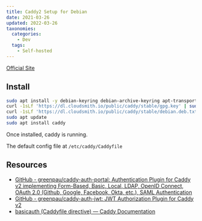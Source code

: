 ```yaml
---
title: Caddy2 Setup for Debian
date: 2021-03-26
updated: 2022-03-26
taxonomies:
  categories:
    - Dev
  tags:
    - Self-hosted
---
```



[Official Site](https://caddyserver.com/v2)

## Install

```bash
sudo apt install -y debian-keyring debian-archive-keyring apt-transport-https
curl -1sLf 'https://dl.cloudsmith.io/public/caddy/stable/gpg.key' | sudo tee /etc/apt/trusted.gpg.d/caddy-stable.asc
curl -1sLf 'https://dl.cloudsmith.io/public/caddy/stable/debian.deb.txt' | sudo tee /etc/apt/sources.list.d/caddy-stable.list
sudo apt update
sudo apt install caddy
```

Once installed, caddy is running.

The default config file at `/etc/caddy/Caddyfile`

## Resources

- [GitHub - greenpau/caddy-auth-portal: Authentication Plugin for Caddy v2 implementing Form-Based, Basic, Local, LDAP, OpenID Connect, OAuth 2.0 (Github, Google, Facebook, Okta, etc.), SAML Authentication](https://github.com/greenpau/caddy-auth-portal)
- [GitHub - greenpau/caddy-auth-jwt: JWT Authorization Plugin for Caddy v2](https://github.com/greenpau/caddy-auth-jwt)
- [basicauth (Caddyfile directive) — Caddy Documentation](https://caddyserver.com/docs/caddyfile/directives/basicauth#basicauth)
